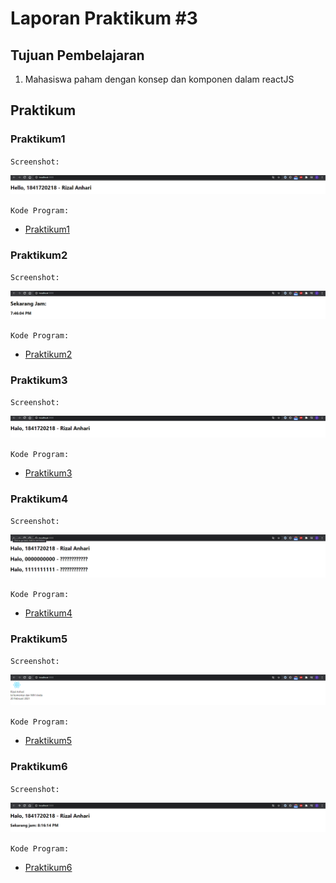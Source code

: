 # Laporan Praktikum #3

## Tujuan Pembelajaran

1. Mahasiswa paham dengan konsep dan komponen dalam reactJS

## Praktikum

### Praktikum1

`Screenshot:`

![Praktikum1](img/Screenshot_1.png)

`Kode Program:`

* [Praktikum1](../../src/03_konsep_reactjs/praktikum1)

### Praktikum2

`Screenshot:`

![Praktikum2](img/Screenshot_2.png)

`Kode Program:`

* [Praktikum2](../../src/03_konsep_reactjs/praktikum2)

### Praktikum3

`Screenshot:`

![Praktikum3](img/Screenshot_3.png)

`Kode Program:`

* [Praktikum3](../../src/03_konsep_reactjs/praktikum3)

### Praktikum4

`Screenshot:`

![Praktikum4](img/Screenshot_4.png)

`Kode Program:`

* [Praktikum4](../../src/03_konsep_reactjs/praktikum4)

### Praktikum5

`Screenshot:`

![Praktikum5](img/Screenshot_5.png)

`Kode Program:`

* [Praktikum5](../../src/03_konsep_reactjs/praktikum5)

### Praktikum6

`Screenshot:`

![Praktikum6](img/Screenshot_6.png)

`Kode Program:`

* [Praktikum6](../../src/03_konsep_reactjs/praktikum6)
